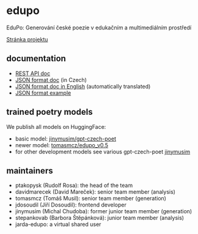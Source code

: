 # edupo
EduPo: Generování české poezie v edukačním a multimediálním prostředí

[Stránka projektu](https://ufal.mff.cuni.cz/grants/edupo)

## documentation

- [REST API doc](docs/api_doc.md)
- [JSON format doc](docs/json_doc.md) (in Czech)
- [JSON format doc in English](docs/json_doc_en.md) (automatically translated)
- [JSON format example](docs/json_doc.json)

## trained poetry models

We publish all models on HuggingFace:
- basic model: [jinymusim/gpt-czech-poet](https://huggingface.co/jinymusim/gpt-czech-poet)
- newer model: [tomasmcz/edupo_v0.5](https://huggingface.co/tomasmcz/edupo_v0.5)
- for other development models see various gpt-czech-poet [jinymusim](https://huggingface.co/jinymusim)

## maintainers
- ptakopysk (Rudolf Rosa): the head of the team
- davidmarecek (David Mareček): senior team member (analysis)
- tomasmcz (Tomáš Musil): senior team member (generation)
- jdosoudil (Jiří Dosoudil): frontend developer
- jinymusim (Michal Chudoba): former junior team member (generation)
- stepankovab (Barbora Štěpánková): junior team member (analysis)
- jarda-edupo: a virtual shared user 
